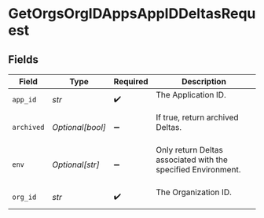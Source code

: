 # GetOrgsOrgIDAppsAppIDDeltasRequest


## Fields

| Field                                                           | Type                                                            | Required                                                        | Description                                                     |
| --------------------------------------------------------------- | --------------------------------------------------------------- | --------------------------------------------------------------- | --------------------------------------------------------------- |
| `app_id`                                                        | *str*                                                           | :heavy_check_mark:                                              | The Application ID.<br/><br/>                                   |
| `archived`                                                      | *Optional[bool]*                                                | :heavy_minus_sign:                                              | If true, return archived Deltas.<br/><br/>                      |
| `env`                                                           | *Optional[str]*                                                 | :heavy_minus_sign:                                              | Only return Deltas associated with the specified Environment.<br/><br/> |
| `org_id`                                                        | *str*                                                           | :heavy_check_mark:                                              | The Organization ID.<br/><br/>                                  |